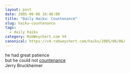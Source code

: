 ```yaml
---
layout: post
date: 2005-06-06 16:46:00
title: "Daily Haiku: Countenance"
slug: haiku-countenance
tags:
  - daily haiku
category: RobWeychert.com V4
canonical: https://v4.robweychert.com/haiku/2005/06/06/
---
```


he had great patience  
but he could not [countenance](http://dictionary.reference.com/wordoftheday/archive/2005/06/06.html)  
Jerry Bruckheimer